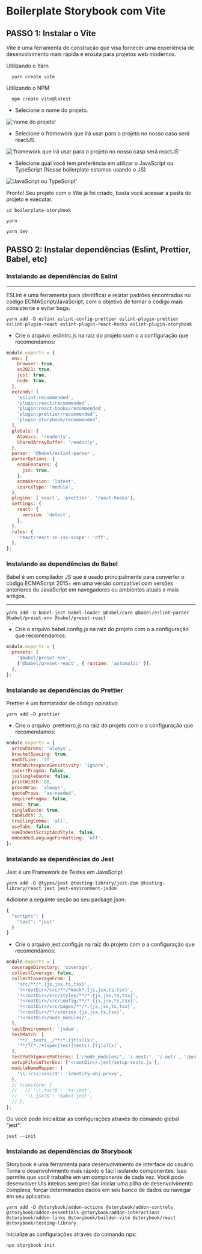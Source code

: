 # Boilerplate Storybook com Vite

## PASSO 1: Instalar o Vite

Vite é uma ferramenta de construção que visa fornecer uma experiência de
desenvolvimento mais rápida e enxuta para projetos web modernos.

Utilizando o Yarn

```shell
  yarn create vite
```

Utilizando o NPM

```shell
  npm create vite@latest
```

- Selecione o nome do projeto.

!['nome do projeto'](./docs/assets/select-name-project.png)

- Selecione o framework que irá usar para o projeto no nosso caso será reactJS.

!['framework que irá usar para o projeto no nosso casp será reactJS'](./docs/assets/select-framework.png)

- Selecione qual você tem preferência em utilizar o JavaScript ou TypeScript
  (Nesse boilerplate estamos usando o JS)

!['JavaScript ou TypeScript'](./docs/assets/select-js-or-ts.png)

Pronto! Seu projeto com o Vite já foi criado, basta você acessar a pasta do
projeto e executar.

```shell
cd boilerplate-storybook

yarn

yarn dev
```

## PASSO 2: Instalar dependências (Eslint, Prettier, Babel, etc)

### Instalando as dependências do Eslint

---

ESLint é uma ferramenta para identificar e relatar padrões encontrados no código
ECMAScript/JavaScript, com o objetivo de tornar o código mais consistente e
evitar bugs.

```shell
yarn add -D eslint eslint-config-prettier eslint-plugin-prettier eslint-plugin-react eslint-plugin-react-hooks eslint-plugin-storybook
```

- Crie o arquivo .eslintrc.js na raiz do projeto com o a configuração que
  recomendamos:

```JavaScript
module.exports = {
  env: {
    browser: true,
    es2021: true,
    jest: true,
    node: true,
  },
  extends: [
    'eslint:recommended',
    'plugin:react/recommended',
    'plugin:react-hooks/recommended',
    'plugin:prettier/recommended',
    'plugin:storybook/recommended',
  ],
  globals: {
    Atomics: 'readonly',
    SharedArrayBuffer: 'readonly',
  },
  parser: '@babel/eslint-parser',
  parserOptions: {
    ecmaFeatures: {
      jsx: true,
    },
    ecmaVersion: 'latest',
    sourceType: 'module',
  },
  plugins: ['react', 'prettier', 'react-hooks'],
  settings: {
    react: {
      version: 'detect',
    },
  },
  rules: {
    'react/react-in-jsx-scope': 'off',
  },
};
```

### Instalando as dependências do Babel

Babel é um compilador JS que é usado principalmente para converter o código
ECMAScript 2015+ em uma versão compatível com versões anteriores do JavaScript
em navegadores ou ambientes atuais e mais antigos.

---

```shell
yarn add -D babel-jest babel-loader @babel/core @babel/eslint-parser @babel/preset-env @babel/preset-react
```

- Crie o arquivo babel.config.js na raiz do projeto com o a configuração que
  recomendamos:

```JavaScript
module.exports = {
  presets: [
    '@babel/preset-env',
    ['@babel/preset-react', { runtime: 'automatic' }],
  ],
};
```

### Instalando as dependências do Prettier

Prettier é um formatador de código opinativo

```shell
yarn add -D prettier
```

- Crie o arquivo .prettierrc.js na raiz do projeto com o a configuração que
  recomendamos:

```JavaScript
module.exports = {
  arrowParens: 'always',
  bracketSpacing: true,
  endOfLine: 'lf',
  htmlWhitespaceSensitivity: 'ignore',
  insertPragma: false,
  jsxSingleQuote: false,
  printWidth: 80,
  proseWrap: 'always',
  quoteProps: 'as-needed',
  requirePragma: false,
  semi: true,
  singleQuote: true,
  tabWidth: 2,
  trailingComma: 'all',
  useTabs: false,
  vueIndentScriptAndStyle: false,
  embeddedLanguageFormatting: 'off',
};
```

### Instalando as dependências do Jest

Jest é um Framework de Testes em JavaScript

```shell
yarn add -D @types/jest @testing-library/jest-dom @testing-library/react jest jest-environment-jsdom
```

Adicione a seguinte seção ao seu package.json:

```JavaScript
{
  "scripts": {
    "test": "jest"
  }
}
```

- Crie o arquivo jest.config.js na raiz do projeto com o a configuração que
  recomendamos:

```JavaScript
module.exports = {
  coverageDirectory: 'coverage',
  collectCoverage: false,
  collectCoverageFrom: [
    'src/**/*.{js,jsx,ts,tsx}',
    '!<rootDir>/src/**/*mock*.{js,jsx,ts,tsx}',
    '!<rootDir>/src/styles/**/*.{js,jsx,ts,tsx}',
    '!<rootDir>/src/config/**/*.{js,jsx,ts,tsx}',
    '!<rootDir>/src/pages/**/*.{js,jsx,ts,tsx}',
    '!<rootDir>/**/stories.{js,jsx,ts,tsx}',
    '!<rootDir>/node_modules/',
  ],
  testEnvironment: 'jsdom',
  testMatch: [
    '**/__tests__/**/*.[jt]s?(x)',
    '**/?(*.)+(spec|test|tests).[tj]s?(x)',
  ],
  testPathIgnorePatterns: ['/node_modules/', '/.next/', '/.out/', '/public/'],
  setupFilesAfterEnv: ['<rootDir>/.jest/setup-tests.js'],
  moduleNameMapper: {
    '\\.(css|sass)$': 'identity-obj-proxy',
  },
  // transform: {
  //   // '\\.tsx?$': 'ts-jest',
  //   '\\.jsx?$': 'babel-jest',
  // },
};
```

Ou você pode inicializar as configurações através do comando global "jest":

```shell
jest --init
```

### Instalando as dependências do Storybook

Storybook é uma ferramenta para desenvolvimento de interface do usuário. Torna o
desenvolvimento mais rápido e fácil isolando componentes. Isso permite que você
trabalhe em um componente de cada vez. Você pode desenvolver UIs inteiras sem
precisar iniciar uma pilha de desenvolvimento complexa, forçar determinados
dados em seu banco de dados ou navegar em seu aplicativo.

```shell
yarn add -D @storybook/addon-actions @storybook/addon-controls @storybook/addon-essentials @storybook/addon-interactions @storybook/addon-links @storybook/builder-vite @storybook/react @storybook/testing-library
```

Inicialize as configurações através do comando npx:

```shell
npx storybook init
```
